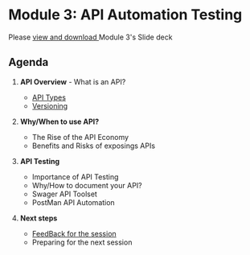 # Module 3: API Automation Testing

Please [view and download ](https://github.com/Gwayaboy/Module3-API-Automation/blob/master/Content/APITesting-Module3%20-%2019th.pdf) Module 3's Slide deck

## Agenda

 1.  **API Overview**
    - What is an API?
     - [API Types](https://blog.rapidapi.com/types-of-apis/)
     - [Versioning](https://github.com/Microsoft/aspnet-api-versioning/wiki/How-to-Version-Your-Service)
 2. **Why/When to use API?**
    - The Rise of the API Economy
    - Benefits and Risks of exposings APIs
 3. **API Testing**
    - Importance of API Testing
    - Why/How to document your API?
    - Swager API Toolset
    - PostMan API Automation
      
4. **Next steps**
    - [FeedBack for the session](https://aka.ms/APIAutomationTesting)
    - Preparing for the next session

